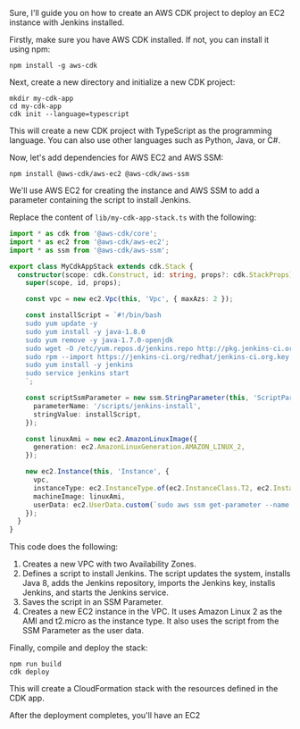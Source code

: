 Sure, I'll guide you on how to create an AWS CDK project to deploy an EC2 instance with Jenkins installed.

Firstly, make sure you have AWS CDK installed. If not, you can install it using npm:

```
npm install -g aws-cdk
```

Next, create a new directory and initialize a new CDK project:

```
mkdir my-cdk-app
cd my-cdk-app
cdk init --language=typescript
```

This will create a new CDK project with TypeScript as the programming language. You can also use other languages such as Python, Java, or C#.

Now, let's add dependencies for AWS EC2 and AWS SSM:

```
npm install @aws-cdk/aws-ec2 @aws-cdk/aws-ssm
```

We'll use AWS EC2 for creating the instance and AWS SSM to add a parameter containing the script to install Jenkins.

Replace the content of `lib/my-cdk-app-stack.ts` with the following:

```typescript
import * as cdk from '@aws-cdk/core';
import * as ec2 from '@aws-cdk/aws-ec2';
import * as ssm from '@aws-cdk/aws-ssm';

export class MyCdkAppStack extends cdk.Stack {
  constructor(scope: cdk.Construct, id: string, props?: cdk.StackProps) {
    super(scope, id, props);

    const vpc = new ec2.Vpc(this, 'Vpc', { maxAzs: 2 });

    const installScript = `#!/bin/bash
    sudo yum update -y
    sudo yum install -y java-1.8.0
    sudo yum remove -y java-1.7.0-openjdk
    sudo wget -O /etc/yum.repos.d/jenkins.repo http://pkg.jenkins-ci.org/redhat/jenkins.repo
    sudo rpm --import https://jenkins-ci.org/redhat/jenkins-ci.org.key
    sudo yum install -y jenkins
    sudo service jenkins start
    `;

    const scriptSsmParameter = new ssm.StringParameter(this, 'ScriptParameter', {
      parameterName: '/scripts/jenkins-install',
      stringValue: installScript,
    });

    const linuxAmi = new ec2.AmazonLinuxImage({
      generation: ec2.AmazonLinuxGeneration.AMAZON_LINUX_2,
    });

    new ec2.Instance(this, 'Instance', {
      vpc,
      instanceType: ec2.InstanceType.of(ec2.InstanceClass.T2, ec2.InstanceSize.MICRO),
      machineImage: linuxAmi,
      userData: ec2.UserData.custom(`sudo aws ssm get-parameter --name ${scriptSsmParameter.parameterName} --with-decryption --region ${this.region} --query Parameter.Value --output text | bash -`),
    });
  }
}
```

This code does the following:

1. Creates a new VPC with two Availability Zones.
2. Defines a script to install Jenkins. The script updates the system, installs Java 8, adds the Jenkins repository, imports the Jenkins key, installs Jenkins, and starts the Jenkins service.
3. Saves the script in an SSM Parameter.
4. Creates a new EC2 instance in the VPC. It uses Amazon Linux 2 as the AMI and t2.micro as the instance type. It also uses the script from the SSM Parameter as the user data.

Finally, compile and deploy the stack:

```
npm run build
cdk deploy
```

This will create a CloudFormation stack with the resources defined in the CDK app.

After the deployment completes, you'll have an EC2